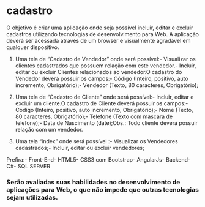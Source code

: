 # cadastro
O  objetivo  é  criar  uma  aplicação  onde  seja  possível  incluir,  editar  e  excluir  cadastros  utilizando tecnologias de desenvolvimento para Web. A aplicação deverá ser acessada através de um browser e visualmente agradável em qualquer dispositivo.

 1) Uma tela de “Cadastro de Vendedor” onde será possível:- Visualizar os clientes cadastrados que possuem relação com este vendedor.- Incluir, editar ou excluir Clientes relacionados ao vendedor.O cadastro do Vendedor deverá possuir os campos:- Código (Inteiro, positivo, auto incremento, Obrigatório);- Vendedor (Texto, 80 caracteres, Obrigatório);

 2) Uma tela de “Cadastro de Cliente” onde será possível:- Incluir, editar e excluir um cliente.O cadastro de Cliente deverá possuir os campos:- Código (Inteiro, positivo, auto incremento, Obrigatório);- Nome (Texto, 80 caracteres, Obrigatório);- Telefone (Texto com mascara de telefone);- Data de Nascimento (date);Obs.: Todo cliente deverá possuir relação com um vendedor. 

3) Uma tela “index” onde será possível :- Visualizar os Vendedores cadastrados;- Incluir, editar ou excluir vendedores;

 Prefira:- Front-End- HTML5- CSS3 com Bootstrap- AngularJs- Backend- C#- SQL SERVER


### Serão avaliadas suas habilidades no desenvolvimento de aplicações para Web, o que não impede que outras tecnologias sejam utilizadas.
 
